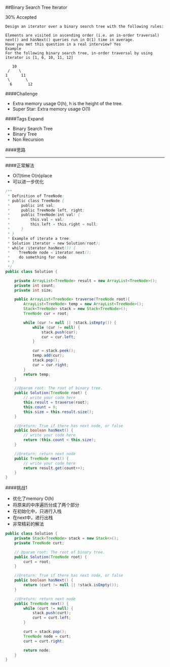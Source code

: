 ##Binary Search Tree Iterator

30% Accepted

	Design an iterator over a binary search tree with the following rules:

	Elements are visited in ascending order (i.e. an in-order traversal)
	next() and hasNext() queries run in O(1) time in average.
	Have you met this question in a real interview? Yes
	Example
	For the following binary search tree, in-order traversal by using iterator is [1, 6, 10, 11, 12]

	   10
	 /    \
	1      11
	 \       \
	  6       12

####Challenge
- Extra memory usage O(h), h is the height of the tree.
- Super Star: Extra memory usage O(1)

####Tags Expand
- Binary Search Tree
- Binary Tree
- Non Recursion

####思路


-----
####正常解法
- O(1)time O(n)place
- 可以进一步优化

```java
/**
 * Definition of TreeNode:
 * public class TreeNode {
 *     public int val;
 *     public TreeNode left, right;
 *     public TreeNode(int val) {
 *         this.val = val;
 *         this.left = this.right = null;
 *     }
 * }
 * Example of iterate a tree:
 * Solution iterator = new Solution(root);
 * while (iterator.hasNext()) {
 *    TreeNode node = iterator.next();
 *    do something for node
 * }
 */
public class Solution {

    private ArrayList<TreeNode> result = new ArrayList<TreeNode>();
    private int count;
    private int size;

    public ArrayList<TreeNode> traverse(TreeNode root){
        ArrayList<TreeNode> temp = new ArrayList<TreeNode>();
        Stack<TreeNode> stack = new Stack<TreeNode>();
        TreeNode cur = root;

        while (cur != null || !stack.isEmpty()) {
            while (cur != null) {
                stack.push(cur);
                cur = cur.left;
            }

            cur = stack.peek();
            temp.add(cur);
            stack.pop();
            cur = cur.right;
        }
        return temp;
    }

    //@param root: The root of binary tree.
    public Solution(TreeNode root) {
        // write your code here
        this.result = traverse(root);
        this.count = 0;
        this.size = this.result.size();
    }

    //@return: True if there has next node, or false
    public boolean hasNext() {
        // write your code here
        return (this.count < this.size);
    }

    //@return: return next node
    public TreeNode next() {
        // write your code here
        return result.get(count++);
    }
}

```

####挑战1
- 优化了memory O(h)
- 将原来的中序遍历分成了两个部分
- 在初始化中，只进行入栈
- 在next中，进行出栈
- 非常精彩的解法


```java
public class Solution {
    private Stack<TreeNode> stack = new Stack<>();
    private TreeNode curt;

    // @param root: The root of binary tree.
    public Solution(TreeNode root) {
        curt = root;
    }

    //@return: True if there has next node, or false
    public boolean hasNext() {
        return (curt != null || !stack.isEmpty());
    }

    //@return: return next node
    public TreeNode next() {
        while (curt != null) {
            stack.push(curt);
            curt = curt.left;
        }

        curt = stack.pop();
        TreeNode node = curt;
        curt = curt.right;

        return node;
    }
}
```
